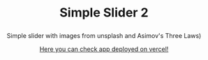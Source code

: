 # <p align="center">Simple Slider 2</p>

<p align="center">
Simple slider with images from unsplash and Asimov's Three Laws)
</p>

[<p align="center">Here you can check app deployed on vercel!</p>](https://simple-slider-2.vercel.app/)
